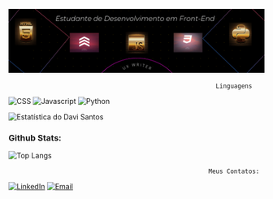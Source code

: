 ![Apresentação](capa.png?raw=true)

                                                             Linguagens  
![CSS](https://img.shields.io/badge/CSS3-1572B6?style=for-the-badge&logo=css3&logoColor=white)
![Javascript](https://img.shields.io/badge/JavaScript-F7DF1E?style=for-the-badge&logo=javascript&logoColor=black)
![Python](https://img.shields.io/badge/Python-3776AB?style=for-the-badge&logo=python&logoColor=white)

![Estatística do Davi Santos](https://github-readme-stats.vercel.app/api?username=davisams&theme=midnight-purple&show_icons=true)  

### Github Stats:

![Top Langs](https://github-readme-stats.vercel.app/api/top-langs/?username=davisams&theme=vision-friendly-dark)
   
        
                                                           Meus Contatos:

[![LinkedIn](https://img.shields.io/badge/LinkedIn-0077B5?style=for-the-badge&logo=linkedin&logoColor=white)](https://www.linkedin.com/in/davirsantos/)
[![Email](https://img.shields.io/badge/Gmail-D14836?style=for-the-badge&logo=gmail&logoColor=white)](mailto:davisamssantos@gmail.com)




<!--
**davisams/davisams** is a ✨ _special_ ✨ repository because its `README.md` (this file) appears on your GitHub profile.

Here are some ideas to get you started:

- 🔭 I’m currently working on ...
- 🌱 I’m currently learning ...
- 👯 I’m looking to collaborate on ...
- 🤔 I’m looking for help with ...
- 💬 Ask me about ...
- 📫 How to reach me: ...
- 😄 Pronouns: ...
- ⚡ Fun fact: ...
-->
